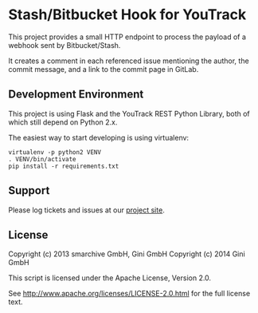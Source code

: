 Stash/Bitbucket Hook for YouTrack
========================

This project provides a small HTTP endpoint to process the payload of a webhook
sent by Bitbucket/Stash.

It creates a comment in each referenced issue mentioning the author, the commit
message, and a link to the commit page in GitLab.


Development Environment
-----------------------

This project is using Flask and the YouTrack REST Python Library, both of which
still depend on Python 2.x.

The easiest way to start developing is using virtualenv:

    virtualenv -p python2 VENV
    . VENV/bin/activate
    pip install -r requirements.txt


Support
-------

Please log tickets and issues at our [project site](https://github.com/gini/youtrack-githook/issues).


License
-------

Copyright (c) 2013 smarchive GmbH, Gini GmbH
Copyright (c) 2014 Gini GmbH

This script is licensed under the Apache License, Version 2.0.

See http://www.apache.org/licenses/LICENSE-2.0.html for the full license text.
